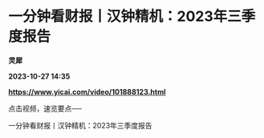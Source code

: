 # 一分钟看财报丨汉钟精机：2023年三季度报告
**灵犀**

**2023-10-27 14:35**

**https://www.yicai.com/video/101888123.html**

点击视频，速览要点──

一分钟看财报丨汉钟精机：2023年三季度报告